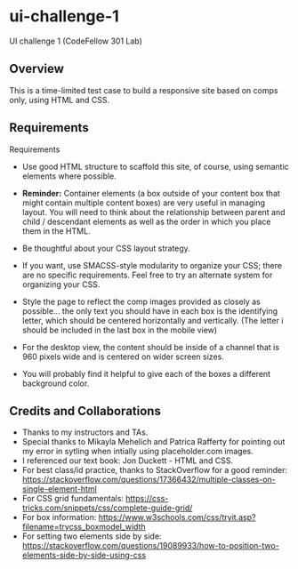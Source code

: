 # ui-challenge-1
UI challenge 1 (CodeFellow 301 Lab)


## Overview

This is a time-limited test case to build a responsive site based on comps only, using HTML and CSS. 

## Requirements
Requirements

* Use good HTML structure to scaffold this site, of course, using semantic elements where possible.

* **Reminder:** Container elements (a box outside of your content box that might contain multiple content boxes) are very useful in managing layout. You will need to think about the relationship between parent and child / descendant elements as well as the order in which you place them in the HTML. 
* Be thoughtful about your CSS layout strategy.
* If you want, use SMACSS-style modularity to organize your CSS; there are no specific requirements. Feel free to try an alternate system for organizing your CSS.
* Style the page to reflect the comp images provided as closely as possible... the only text you should have in each box is the identifying letter, which should be centered horizontally and vertically. (The letter i should be included in the last box in the mobile view)
* For the desktop view, the content should be inside of a channel that is 960 pixels wide and is centered on wider screen sizes.
* You will probably find it helpful to give each of the boxes a different background color.

## Credits and Collaborations

* Thanks to my instructors and TAs.
* Special thanks to Mikayla Mehelich and Patrica Rafferty for pointing out my error in sytling when intially using placeholder.com images.
* I referenced our text book: Jon Duckett - HTML and CSS.
* For best class/id practice, thanks to StackOverflow for a good reminder: https://stackoverflow.com/questions/17366432/multiple-classes-on-single-element-html
* For CSS grid fundamentals: https://css-tricks.com/snippets/css/complete-guide-grid/
* For box information: https://www.w3schools.com/css/tryit.asp?filename=trycss_boxmodel_width
* For setting two elements side by side: https://stackoverflow.com/questions/19089933/how-to-position-two-elements-side-by-side-using-css
